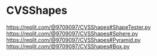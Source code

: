 # CVSShapes

https://replit.com/@9709097/CVSShapes#ShapeTester.py
https://replit.com/@9709097/CVSShapes#Sphere.py
https://replit.com/@9709097/CVSShapes#Pyramid.py
https://replit.com/@9709097/CVSShapes#Box.py
